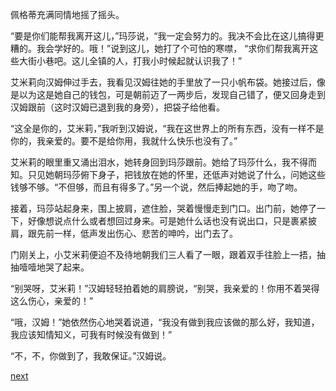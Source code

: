 
佩格蒂充满同情地摇了摇头。

“要是你们能帮我离开这儿，”玛莎说，“我一定会努力的。我决不会比在这儿搞得更糟的。我会学好的。哦！”说到这儿，她打了个可怕的寒噤， “求你们帮我离开这些大街小巷吧。这儿全镇的人，打我小时候起就认识我了！”

艾米莉向汉姆伸过手去，我看见汉姆往她的手里放了一只小帆布袋。她接过后，像是以为这是她自己的钱包，可是朝前迈了一两步后，发现自己错了，便又回身走到汉姆跟前（这时汉姆已退到我的身旁），把袋子给他看。

“这全是你的，艾米莉，”我听到汉姆说，“我在这世界上的所有东西，没有一样不是你的，我亲爱的。要不是给你用，我就什么快乐也没有了。”

艾米莉的眼里重又涌出泪水，她转身回到玛莎跟前。她给了玛莎什么，我不得而知。只见她朝玛莎俯下身子，把钱放在她的怀里，还低声对她说了什么，问她这些钱够不够。“不但够，而且有得多了。”另一个说，然后捧起她的手，吻了吻。

接着，玛莎站起身来，围上披肩，遮住脸，哭着慢慢走到门口。出门前，她停了一下，好像想说点什么或者想回过身来。可是她什么话也没有说出口，只是裹紧披肩，跟先前一样，低声发出伤心、悲苦的呻吟，出门去了。

门刚关上，小艾米莉便迫不及待地朝我们三人看了一眼，跟着双手往脸上一捂，抽抽噎噎地哭了起来。

“别哭呀，艾米莉！”汉姆轻轻拍着她的肩膀说，“别哭，我亲爱的！你用不着哭得这么伤心，亲爱的！”

“哦，汉姆！”她依然伤心地哭着说道，“我没有做到我应该做的那么好，我知道，我应该知情知义，可我有时候没有做到！”

“不，不，你做到了，我敢保证。”汉姆说。

[next](page306.md)